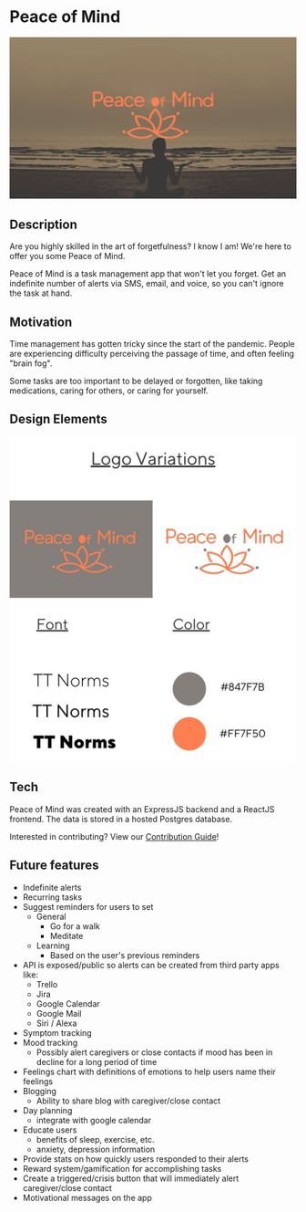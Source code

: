 # Peace of Mind
![](./assets/LogoVariations.jpg)

## Description

Are you highly skilled in the art of forgetfulness? I know I am! We're here to offer you some Peace of Mind.

Peace of Mind is a task management app that won't let you forget. Get an indefinite number of alerts via SMS, email, and
voice, so you can't ignore the task at hand.

## Motivation

Time management has gotten tricky since the start of the pandemic. People are experiencing difficulty perceiving the
passage of time, and often feeling "brain fog".

Some tasks are too important to be delayed or forgotten, like taking medications, caring for others, or caring for
yourself.

## Design Elements

![](./assets/1.jpg)
![](./assets/2.jpg)

## Tech

Peace of Mind was created with an ExpressJS backend and a ReactJS frontend. The data is stored in a hosted Postgres
database.

Interested in contributing? View our [Contribution Guide](CONTRIBUTING.md)!

## Future features

- Indefinite alerts
- Recurring tasks
- Suggest reminders for users to set
  - General
    - Go for a walk
    - Meditate
  - Learning
    - Based on the user's previous reminders
- API is exposed/public so alerts can be created from third party apps like:
  - Trello
  - Jira
  - Google Calendar
  - Google Mail
  - Siri / Alexa
- Symptom tracking
- Mood tracking
  - Possibly alert caregivers or close contacts if mood has been in decline for a long period of time
- Feelings chart with definitions of emotions to help users name their feelings
- Blogging
  - Ability to share blog with caregiver/close contact
- Day planning
  - integrate with google calendar
- Educate users
  - benefits of sleep, exercise, etc.
  - anxiety, depression information
- Provide stats on how quickly users responded to their alerts
- Reward system/gamification for accomplishing tasks
- Create a triggered/crisis button that will immediately alert caregiver/close contact
- Motivational messages on the app

